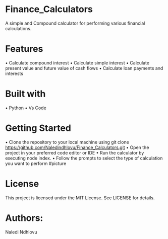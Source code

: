 # Finance_Calculators
A simple and Compound calculator for performing various financial calculations.

# Features
• Calculate compound interest 
• Calculate simple interest 
• Calculate present value and future value of cash flows 
• Calculate loan payments and interests

# Built with
• Python
• Vs Code

# Getting Started
• Clone the repository to your local machine using git clone https://github.com/Naledindhlovu/Finance_Calculators.git
• Open the project in your preferred code editor or IDE
• Run the calculator by executing node index.
• Follow the prompts to select the type of calculation you want to perform
#picture

# License
This project is licensed under the MIT License. See LICENSE for details.

# Authors:
Naledi Ndhlovu
